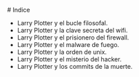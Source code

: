﻿﻿﻿﻿# Indice* Larry Plotter y el bucle filosofal.* Larry Plotter y la clave secreta del wifi.* Larry Plotter y el prisionero del firewall.* Larry Plotter y el malware de fuego.* Larry Plotter y la orden de unix.* Larry Plotter y el misterio del hacker.* Larry Plotter y los commits de la muerte.